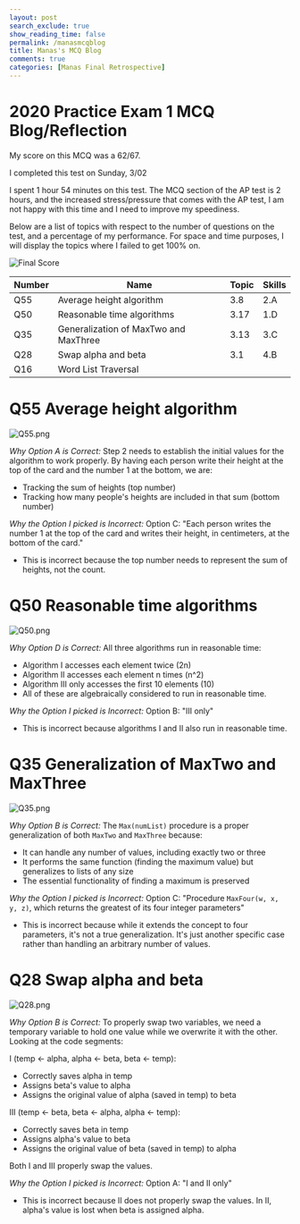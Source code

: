 ```yaml
---
layout: post 
search_exclude: true
show_reading_time: false
permalink: /manasmcqblog
title: Manas's MCQ Blog
comments: true
categories: [Manas Final Retrospective]
---
```



# 2020 Practice Exam 1 MCQ Blog/Reflection

My score on this MCQ was a 62/67.

I completed this test on Sunday, 3/02 

I spent 1 hour 54 minutes on this test. The MCQ section of the AP test is 2 hours, and the increased stress/pressure that comes with the AP test, I am not happy with this time and I need to improve my speediness. 

 Below are a list of topics with respect to the number of questions on the test, and a percentage of my performance. For space and time purposes, I will display the topics where I failed to get 100% on.

![Final Score](https://github.com/user-attachments/assets/ce340ee0-e1de-40c4-9e7b-4f941973f11b)


| **Number** | **Name**                                  | **Topic** | **Skills** |
|------------|-------------------------------------------|-----------|------------|
| Q55        | Average height algorithm                  | 3.8       | 2.A        |
| Q50        | Reasonable time algorithms                | 3.17      | 1.D        |
| Q35        | Generalization of MaxTwo and MaxThree     | 3.13      | 3.C        |
| Q28        | Swap alpha and beta                       | 3.1       | 4.B        |
| Q16        | Word List Traversal                       |           |            |

# Q55 Average height algorithm
![Q55.png]({{site.baseurl}}/images/Sprint5/2020mccorrections/q55.png)

*Why Option A is Correct:*
Step 2 needs to establish the initial values for the algorithm to work properly. By having each person write their height at the top of the card and the number 1 at the bottom, we are:
- Tracking the sum of heights (top number)
- Tracking how many people's heights are included in that sum (bottom number)

*Why the Option I picked is Incorrect:*
Option C: "Each person writes the number 1 at the top of the card and writes their height, in centimeters, at the bottom of the card."
- This is incorrect because the top number needs to represent the sum of heights, not the count.

# Q50 Reasonable time algorithms
![Q50.png]({{site.baseurl}}/images/Sprint5/2020mccorrections/q50.png)

*Why Option D is Correct:*
All three algorithms run in reasonable time:
- Algorithm I accesses each element twice (2n)
- Algorithm II accesses each element n times (n^2)
- Algorithm III only accesses the first 10 elements (10)
- All of these are algebraically considered to run in reasonable time.

*Why the Option I picked is Incorrect:*
Option B: "III only"
- This is incorrect because algorithms I and II also run in reasonable time.

# Q35 Generalization of MaxTwo and MaxThree
![Q35.png]({{site.baseurl}}/images/Sprint5/2020mccorrections/q35.png)

*Why Option B is Correct:*
The `Max(numList)` procedure is a proper generalization of both `MaxTwo` and `MaxThree` because:
- It can handle any number of values, including exactly two or three
- It performs the same function (finding the maximum value) but generalizes to lists of any size
- The essential functionality of finding a maximum is preserved

*Why the Option I picked is Incorrect:*
Option C: "Procedure `MaxFour(w, x, y, z)`, which returns the greatest of its four integer parameters"
- This is incorrect because while it extends the concept to four parameters, it's not a true generalization. It's just another specific case rather than handling an arbitrary number of values.

# Q28 Swap alpha and beta
![Q28.png]({{site.baseurl}}/images/Sprint5/2020mccorrections/q28.png)

*Why Option B is Correct:*
To properly swap two variables, we need a temporary variable to hold one value while we overwrite it with the other. Looking at the code segments:

I (temp ← alpha, alpha ← beta, beta ← temp):
- Correctly saves alpha in temp
- Assigns beta's value to alpha
- Assigns the original value of alpha (saved in temp) to beta

III (temp ← beta, beta ← alpha, alpha ← temp):
- Correctly saves beta in temp
- Assigns alpha's value to beta
- Assigns the original value of beta (saved in temp) to alpha

Both I and III properly swap the values.

*Why the Option I picked is Incorrect:*
Option A: "I and II only"
- This is incorrect because II does not properly swap the values. In II, alpha's value is lost when beta is assigned alpha.
